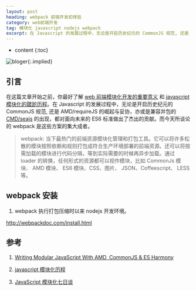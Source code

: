 ```yaml
---
layout: post
heading: webpack 前端开发初体验
category: web前端开发
tag: 模块化 javascript nodejs webpack
excerpt: 在 Javascript 的发展过程中，无论是开启历史纪元的 CommonJS 规范, 还是 AMD/requireJS 的崛起与妥协，亦或是兼容并包的[CMD/seajs](https://github.com/seajs/seajs) 的出现，都对面向未来的 ES6 标准做出了杰出的贡献。而今天所谈论的 webpack 是这些方案的集大成者。
---
```


* content
{:toc}

![bloger](http://github-blog-image.oss-cn-shanghai.aliyuncs.com/2017-02-28-welcome-webpack-0.jpg){:.implied}

## 引言

在这篇文章开始之前，你最好了解 [web 前端模块化开发的重要意义](https://github.com/seajs/seajs/issues/547) 和 [javascript 模块化的蹉跎历程](http://www.cnblogs.com/lvdabao/p/js-modules-develop.html)。在 Javascript 的发展过程中，无论是开启历史纪元的 CommonJS 规范, 还是 AMD/requireJS 的崛起与妥协，亦或是兼容并包的[CMD/seajs](https://github.com/seajs/seajs) 的出现，都对面向未来的 ES6 标准做出了杰出的贡献。而今天所谈论的 webpack 是这些方案的集大成者。

> webpack: 当下最热门的前端资源模块化管理和打包工具。它可以将许多松散的模块按照依赖和规则打包成符合生产环境部署的前端资源。还可以将按需加载的模块进行代码分隔，等到实际需要的时候再异步加载。通过 loader 的转换，任何形式的资源都可以视作模块，比如 CommonJs 模块、 AMD 模块、 ES6 模块、CSS、图片、 JSON、Coffeescript、 LESS 等。

## webpack 安装

1. webpack 执行打包压缩时以来 nodejs 开发环境。

http://webpackdoc.com/install.html



## 参考

1. [Writing Modular JavaScript With AMD, CommonJS & ES Harmony](https://addyosmani.com/writing-modular-js/)

1. [javascript 模块化历程](http://www.cnblogs.com/lvdabao/p/js-modules-develop.html)

2. [JavaScript 模块化七日谈](http://blog.csdn.net/jianfpeng241241/article/details/51713949)
